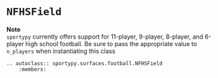 # `NFHSField`

<div class="alert">
    <strong> Note </strong>
    <br>
    <code>sportypy</code> currently offers support for 11-player, 9-player, 8-player, and 6-player high school football. Be sure to pass the appropriate value to <code>n_players</code> when instantiating this class
</div>

```{eval-rst}
.. autoclass:: sportypy.surfaces.football.NFHSField
    :members:
```
